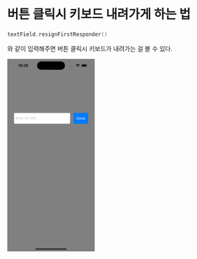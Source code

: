 # 버튼 클릭시 키보드 내려가게 하는 법

```swift
textField.resignFirstResponder()
```
와 같이 입력해주면 버튼 클릭시 키보드가 내려가는 걸 볼 수 있다.

<img src="키보드 내려가게끔.png" width="200" height="440"/>
